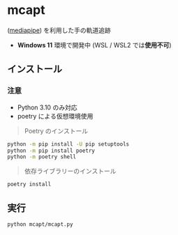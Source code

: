 # mcapt
([mediapipe](https://github.com/google/mediapipe)) を利用した手の軌道追跡

- **Windows 11** 環境で開発中 (WSL / WSL2 では**使用不可**)

## インストール
### 注意
- Python 3.10 のみ対応
- poetry による仮想環境使用

> Poetry のインストール
```sh
python -m pip install -U pip setuptools
python -m pip install poetry
python -m poetry shell
```

> 依存ライブラリーのインストール
```sh
poetry install
```

## 実行
```sh
python mcapt/mcapt.py
```
